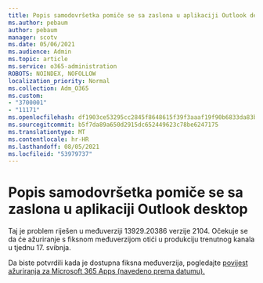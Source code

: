 ```yaml
---
title: Popis samodovršetka pomiče se sa zaslona u aplikaciji Outlook desktop
ms.author: pebaum
author: pebaum
manager: scotv
ms.date: 05/06/2021
ms.audience: Admin
ms.topic: article
ms.service: o365-administration
ROBOTS: NOINDEX, NOFOLLOW
localization_priority: Normal
ms.collection: Adm_O365
ms.custom:
- "3700001"
- "11171"
ms.openlocfilehash: df1903ce53295cc2845f8648615f39f3aaaf19f90b6833da83b27ba836e44d4e
ms.sourcegitcommit: b5f7da89a650d2915dc652449623c78be6247175
ms.translationtype: MT
ms.contentlocale: hr-HR
ms.lasthandoff: 08/05/2021
ms.locfileid: "53979737"
---
```

# <a name="autocomplete-list-scrolls-off-the-screen-in-outlook-desktop"></a>Popis samodovršetka pomiče se sa zaslona u aplikaciji Outlook desktop

Taj je problem riješen u međuverziji 13929.20386 verzije 2104. Očekuje se da će ažuriranje s fiksnom međuverzijom otići u produkciju trenutnog kanala u tjednu 17. svibnja. 

Da biste potvrdili kada je dostupna fiksna međuverzija, pogledajte [povijest ažuriranja za Microsoft 365 Apps (navedeno prema datumu).](/officeupdates/update-history-microsoft365-apps-by-date)